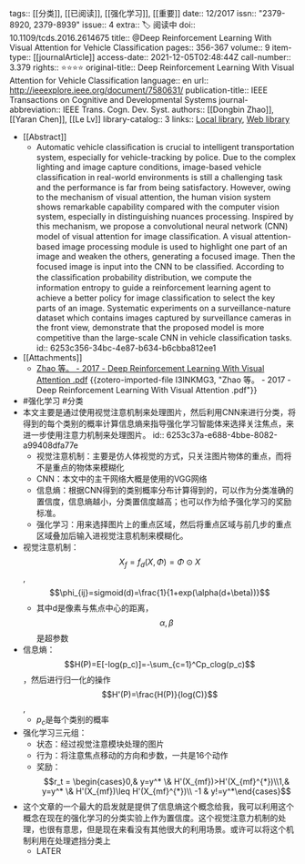 tags:: [[分类]], [[已阅读]], [[强化学习]], [[重要]]
date:: 12/2017
issn:: "2379-8920, 2379-8939"
issue:: 4
extra:: 🏷️ 阅读中
doi:: 10.1109/tcds.2016.2614675
title:: @Deep Reinforcement Learning With Visual Attention for Vehicle Classification
pages:: 356-367
volume:: 9
item-type:: [[journalArticle]]
access-date:: 2021-12-05T02:48:44Z
call-number:: 3.379
rights:: ⭐⭐⭐⭐
original-title:: Deep Reinforcement Learning With Visual Attention for Vehicle Classification
language:: en
url:: http://ieeexplore.ieee.org/document/7580631/
publication-title:: IEEE Transactions on Cognitive and Developmental Systems
journal-abbreviation:: IEEE Trans. Cogn. Dev. Syst.
authors:: [[Dongbin Zhao]], [[Yaran Chen]], [[Le Lv]]
library-catalog:: 3
links:: [Local library](zotero://select/library/items/BHQT8T4W), [Web library](https://www.zotero.org/users/8746250/items/BHQT8T4W)

- [[Abstract]]
	- Automatic vehicle classiﬁcation is crucial to intelligent transportation system, especially for vehicle-tracking by police. Due to the complex lighting and image capture conditions, image-based vehicle classiﬁcation in real-world environments is still a challenging task and the performance is far from being satisfactory. However, owing to the mechanism of visual attention, the human vision system shows remarkable capability compared with the computer vision system, especially in distinguishing nuances processing. Inspired by this mechanism, we propose a convolutional neural network (CNN) model of visual attention for image classiﬁcation. A visual attention-based image processing module is used to highlight one part of an image and weaken the others, generating a focused image. Then the focused image is input into the CNN to be classiﬁed. According to the classiﬁcation probability distribution, we compute the information entropy to guide a reinforcement learning agent to achieve a better policy for image classiﬁcation to select the key parts of an image. Systematic experiments on a surveillance-nature dataset which contains images captured by surveillance cameras in the front view, demonstrate that the proposed model is more competitive than the large-scale CNN in vehicle classiﬁcation tasks.
	  id:: 6253c356-34bc-4e87-b634-b6cbba812ee1
- [[Attachments]]
	- [Zhao 等。 - 2017 - Deep Reinforcement Learning With Visual Attention .pdf](zotero://select/library/items/I3INKMG3) {{zotero-imported-file I3INKMG3, "Zhao 等。 - 2017 - Deep Reinforcement Learning With Visual Attention .pdf"}}
- #强化学习 #分类
- 本文主要是通过使用视觉注意机制来处理图片，然后利用CNN来进行分类，将得到的每个类别的概率计算信息熵来指导强化学习智能体来选择关注焦点，来进一步使用注意力机制来处理图片。
  id:: 6253c37a-e688-4bbe-8082-a99408dfa77e
	- 视觉注意机制：主要是仿人体视觉的方式，只关注图片物体的重点，而将不是重点的物体来模糊化
	- CNN：本文中的主干网络大概是使用的VGG网络
	- 信息熵：根据CNN得到的类别概率分布计算得到的，可以作为分类准确的置信度，信息熵越小，分类置信度越高；也可以作为给予强化学习的奖励标准。
	- 强化学习：用来选择图片上的重点区域，然后将重点区域与前几步的重点区域叠加后输入进视觉注意机制来模糊化。
- 视觉注意机制：$$X_f=f_d(X,\Phi)=\Phi \odot X$$,$$\phi_{ij}=sigmoid(d)=\frac{1}{1+exp(\alpha(d+\beta))}$$
	- 其中d是像素与焦点中心的距离，$$\alpha,\beta$$是超参数
- 信息熵：$$H(P)=E[-log(p_c)]=-\sum_{c=1}^Cp_clog(p_c)$$，然后进行归一化的操作$$H'(P)=\frac{H(P)}{log(C)}$$,
	- $p_c$是每个类别的概率
- 强化学习三元组：
	- 状态：经过视觉注意模块处理的图片
	- 行为：将注意焦点移动的方向和步数，一共是16个动作
	- 奖励：$$r_t = \begin{cases}0,& y=y^* \& H'(X_{mf})>H'(X_{mf}^{*})\\1,& y=y^* \& H'(X_{mf})\leq H'(X_{mf}^{*})\\ -1 & y!=y^*\end{cases}$$
- 这个文章的一个最大的启发就是提供了信息熵这个概念给我，我可以利用这个概念在现在的强化学习的分类实验上作为置信度。这个视觉注意力机制的处理，也很有意思，但是现在来看没有其他很大的利用场景。或许可以将这个机制利用在处理遮挡分类上
	- LATER